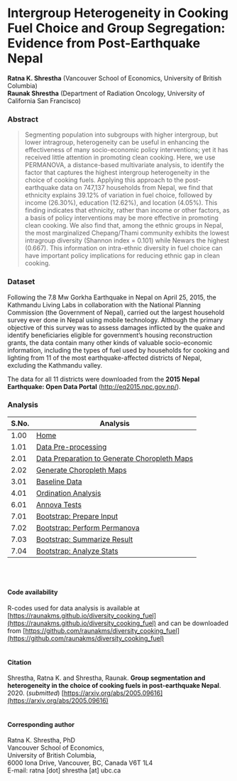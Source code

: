 # Intergroup Heterogeneity in Cooking Fuel Choice and Group Segregation: Evidence from Post-Earthquake Nepal

**Ratna K. Shrestha** (Vancouver School of Economics, University of British Columbia)<br/>
**Raunak Shrestha** (Department of Radiation Oncology, University of California San Francisco)<br/>


### Abstract
> Segmenting population into subgroups with higher intergroup, but lower intragroup, heterogeneity can be useful in enhancing the effectiveness of many socio-economic policy interventions; yet it has received little attention in promoting clean cooking. Here, we use PERMANOVA, a distance-based multivariate analysis, to identify the factor that captures the highest intergroup heterogeneity in the choice of cooking fuels. Applying this approach to the post-earthquake data on 747,137 households from Nepal, we find that ethnicity explains 39.12% of variation in fuel choice, followed by income (26.30%), education (12.62%), and location (4.05%). This finding indicates that ethnicity, rather than income or other factors, as a basis of policy interventions may be more effective in promoting clean cooking. We also find that, among the ethnic groups in Nepal, the most marginalized Chepang/Thami community exhibits the lowest intragroup diversity (Shannon index = 0.101) while Newars the highest (0.667). This information on intra-ethnic diversity in fuel choice can have important policy implications for reducing ethnic gap in clean cooking.

### Dataset
Following the 7.8 Mw Gorkha Earthquake in Nepal on April 25, 2015, the Kathmandu Living Labs in collaboration with the National Planning Commission (the Government of Nepal), carried out the largest household survey ever done in Nepal using mobile technology. Although the primary objective of this survey was to assess damages inflicted by the quake and identify beneficiaries eligible for government’s housing reconstruction grants, the data contain many other kinds of valuable socio-economic information, including the types of fuel used by households for cooking and lighting from 11 of the most earthquake-affected districts of Nepal, excluding the Kathmandu valley. 

The data for all 11 districts were downloaded from the **2015 Nepal Earthquake: Open Data Portal** (<http://eq2015.npc.gov.np/>). 

### Analysis

| S.No. | Analysis                                                                                                                                             |
|-------|------------------------------------------------------------------------------------------------------------------------------------------------------|
| 1.00  | [Home](https://raunakms.github.io/diversity_cooking_fuel/)                                                                          |
| 1.01  | [Data Pre-processing](https://raunakms.github.io/diversity_cooking_fuel/01_01_data_preprocess.html)                                |
| 2.01  | [Data Preparation to Generate Choropleth Maps](https://raunakms.github.io/diversity_cooking_fuel/02_01_maps_data_preparation.html) |
| 2.02  | [Generate Choropleth Maps](https://raunakms.github.io/diversity_cooking_fuel/02_02_maps_plot.html)                                 |
| 3.01  | [Baseline Data](https://raunakms.github.io/diversity_cooking_fuel/03_01_baseline_data.html)                                |
| 4.01  | [Ordination Analysis](https://raunakms.github.io/diversity_cooking_fuel/04_01_ordination_analysis.html) |
| 6.01  | [Annova Tests](https://raunakms.github.io/diversity_cooking_fuel/06_01_annova_tests.html)                                |
| 7.01  | [Bootstrap: Prepare Input](https://raunakms.github.io/diversity_cooking_fuel/07_01_bootstrap_prepare_input.html) |
| 7.02  | [Bootstrap: Perform Permanova](https://raunakms.github.io/diversity_cooking_fuel/07_02_bootstrap_perform_permanova.html) |
| 7.03  | [Bootstrap: Summarize Result](https://raunakms.github.io/diversity_cooking_fuel/07_03_bootstrap_summarize_result.html) |
| 7.04  | [Bootstrap: Analyze Stats](https://raunakms.github.io/diversity_cooking_fuel/07_04_bootstrap_analyze_stats.html) |

<br/><br/>

#### Code availability
R-codes used for data analysis is available at [https://raunakms.github.io/diversity_cooking_fuel](https://raunakms.github.io/diversity_cooking_fuel) and can be downloaded from [https://github.com/raunakms/diversity_cooking_fuel](https://github.com/raunakms/diversity_cooking_fuel)
<br/><br/>

#### Citation
Shrestha, Ratna K. and Shrestha, Raunak. **Group segmentation and heterogeneity in the choice of cooking fuels in post-earthquake Nepal**. 2020. (*submitted*) [https://arxiv.org/abs/2005.09616](https://arxiv.org/abs/2005.09616)
<br/><br/>

#### Corresponding author
Ratna K. Shrestha, PhD <br/>
Vancouver School of Economics, <br/>
University of British Columbia, <br/>
6000 Iona Drive, Vancouver, BC, Canada V6T 1L4 <br/>
E-mail: ratna [dot] shrestha [at] ubc.ca<br/>
